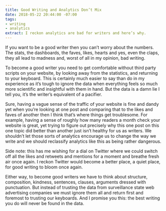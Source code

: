 ```yaml
---
title: Good Writing and Analytics Don’t Mix
date: 2018-05-22 20:44:00 -07:00
tags:
- writing
- analytics
extract: I reckon analytics are bad for writers and here’s why.
---
```


If you want to be a good writer then you can’t worry about the numbers. The stats, the dashboards, the faves, likes, hearts and yes, even the claps, they all lead to madness and, worst of all in my opinion, bad writing.

To become a good writer you need to get comfortable without third party scripts on your website, by looking away from the statistics, and returning to your keyboard. This is certainly much easier to say than do in my experience as it’s tough to ignore the data when everything feels so much more scientific and insightful with them in hand. But the data is a damn lie I tell you, it’s the writer’s equivalent of a pacifier.

Sure, having a vague sense of the traffic of your website is fine and dandy yet when you’re looking at one post and comparing that to the likes and faves of another then I think that’s where things get troublesome. For example, having a sense of roughly how many readers a month check your website is great, yet trying to figure out precisely why this one post on this one topic did better than another just isn’t healthy for us as writers. We shouldn’t let those sorts of analytics encourage us to change the way we write and we should reclassify analytics like this as being rather dangerous.

Side note: this has me wishing for a dial on Twitter where we could switch off all the likes and retweets and mentions for a moment and breathe fresh air once again. I reckon Twitter would become a better place, a quiet place, for good writing to bloom once again.

Either way, to become good writers we have to think about structure, composition, kindness, sentences, clauses, arguments dressed with punctuation. But instead of trusting the data from surveillance state web advertising companies we must ignore them all and return first and foremost to trusting our keyboards. And I promise you this: the best writing you do will never be found in the data.